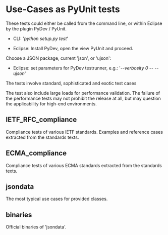 Use-Cases as PyUnit tests
=========================

These tests could either be called from the command line,
or within Eclipse by the plugin PyDev / PyUnit.

* CLI: '*python setup.py test*' 

* Eclipse: Install PyDev, open the view PyUnit and proceed.

Choose a JSON package, current 'json', or 'ujson':

* Eclipse: set parameters for PyDev testrunner, 
  e.g.: '*--verbosity 0 -- --ujson*'

The tests involve standard, sophisticated and exotic
test cases

The test also include large loads for performance validation.
The failure of the performance tests may not prohibit the release at
all, but may question the applicability for high-end environments.

IETF\_RFC\_compliance
----------------------
Compliance tests of various IETF standards.
Examples and reference cases extracted from 
the standards texts. 

ECMA\_compliance
------------------
Compliance tests of various ECMA standards extracted from 
the standards texts. 

jsondata
---------------------
The most typical use cases for provided classes.

binaries
--------
Official binaries of 'jsondata'.

